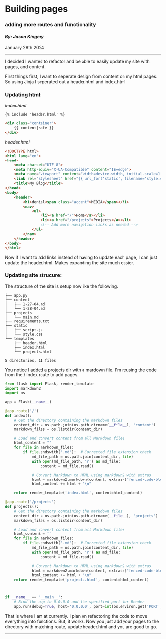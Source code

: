 # Building pages
### adding more routes and functionality

#### *By: Jason Kingery*

January 28th 2024
___

I decided I wanted to refactor and be able to easily update my site with pages, and content. 

First things first, I want to seperate design from content on my html pages. So using Jinja I seperated out a header.html and index.html

### Updating html:

*index.html*
```html
{% include 'header.html' %}

<div class="container">
    {{ content|safe }}
</div>

```

*header.html*
```html
<!DOCTYPE html>
<html lang="en">
<head>
    <meta charset="UTF-8">
    <meta http-equiv="X-UA-Compatible" content="IE=edge">
    <meta name="viewport" content="width=device-width, initial-scale=1.0">
    <link rel="stylesheet" href="{{ url_for('static', filename='style.css') }}">
    <title>My Blog</title>
</head>
<body>
    <header>
        <h1>denial<span class="accent">MEDIA</span></h1>
        <nav>
            <ul>
                <li><a href="/">Home</a></li>
                <li><a href="/projects">Projects</a></li>
                <!-- Add more navigation links as needed -->
            </ul>
        </nav>
    </header>
</body>
</html>

```

Now if I want to add links instead of having to update each page, I can just update the header.html. Makes expanding the site much easier. 

### Updating site strucure:

The structure of the site is setup now like the following.

```
├── app.py
├── content
│   ├── 1-27-04.md
│   └── 1-28-04.md
├── projects
│   └── main.md
├── requirements.txt
├── static
│   ├── script.js
│   └── style.css
└── templates
    ├── header.html
    ├── index.html
    └── projects.html

5 directories, 11 files
```

You notice I added a projects dir with a mardown file. I'm reusing the code from the / index route to add pages. 

```python
from flask import Flask, render_template
import markdown2
import os

app = Flask(__name__)

@app.route('/')
def index():
    # Get the directory containing the markdown files
    content_dir = os.path.join(os.path.dirname(__file__), 'content')
    markdown_files = os.listdir(content_dir)

    # Load and convert content from all Markdown files
    html_content = ""
    for file in markdown_files:
        if file.endswith('.md'):  # Corrected file extension check
            md_file_path = os.path.join(content_dir, file)
            with open(md_file_path, 'r') as md_file:
                content = md_file.read()

            # Convert Markdown to HTML using markdown2 with extras
            html = markdown2.markdown(content, extras=["fenced-code-blocks"])
            html_content += html + "\n"

    return render_template('index.html', content=html_content)

@app.route('/projects')
def projects():
    # Get the directory containing the markdown files
    content_dir = os.path.join(os.path.dirname(__file__), 'projects')
    markdown_files = os.listdir(content_dir)

    # Load and convert content from all Markdown files
    html_content = ""
    for file in markdown_files:
        if file.endswith('.md'):  # Corrected file extension check
            md_file_path = os.path.join(content_dir, file)
            with open(md_file_path, 'r') as md_file:
                content = md_file.read()

            # Convert Markdown to HTML using markdown2 with extras
            html = markdown2.markdown(content, extras=["fenced-code-blocks"])
            html_content += html + "\n"    
    return render_template('projects.html', content=html_content)



if __name__ == '__main__':
    # Bind the app to 0.0.0.0 and the specified port for Render
    app.run(debug=True, host='0.0.0.0', port=int(os.environ.get('PORT', 10000)))

```

That is where I am at currently. I plan on refactoring the code to move everything into functions. But, it works. Now you just add your pages to the directory with matching route, update header.html and you are good to go. 

___